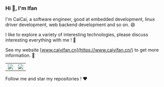 ### Hi 👋,  I'm Ifan

I'm CaiCai, a software engineer, good at embedded development, linux driver development, web backend development and so on.  😄 

I like to explore a variety of interesting technologies,  please discuss interesting everything with me !  🤔

See my website [www.caiyifan.cn](https://www.caiyifan.cn/) to get more information. 💬 

<table cellspacing="0px" cellpadding="0px" border="0px">
    <tr>
        <td>
            <img src="https://github-readme-stats.vercel.app/api?username=IfanTsai&hide=prs&count_private=true&show_icons=true&theme=cobalt&hide_border=true&include_all_commits=true" border="0">
        </td>
        <td>
            <img src="https://github-readme-stats.vercel.app/api/top-langs/?username=IfanTsai&langs_count=9&hide=Objective-C,Vim%20script&theme=radical&hide_border=true&count_private=true&exclude_repo=x210_kernel,LinuxDriver,s5pv210-driver-no-os&layout=compact&custom_title=Most%20Used%20Languages (Top 8)" border="0">
        </td>
    </tr>
</table>

Follow me and star my repositories ! ❤️ 

<!--
**IfanTsai/IfanTsai** is a ✨ _special_ ✨ repository because its `README.md` (this file) appears on your GitHub profile.

Here are some ideas to get you started:

- 🔭 I’m currently working on ...
- 🌱 I’m currently learning ...
- 👯 I’m looking to collaborate on ...
- 🤔 I’m looking for help with ...
- 💬 Ask me about ...
- 📫 How to reach me: ...
- 😄 Pronouns: ...
- ⚡ Fun fact: ...
-->
